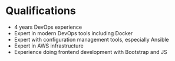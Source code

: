 # Qualifications
* 4 years DevOps experience
* Expert in modern DevOps tools including Docker
* Expert with configuration management tools, especially Ansible
* Expert in AWS infrastructure
* Experience doing frontend development with Bootstrap and JS

